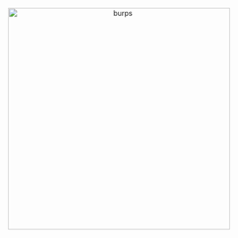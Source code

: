 <p align="center"> <img width="450" src="https://file.garden/ZeQWIBqOoVX2psSC/%E8%A3%8F%E9%82%A3%E5%9C%AD%E2%97%BE%EF%B8%8FKEI%20URANA%20(@KEI_URANA)%20on%20X.jpeg" alt="burps">
